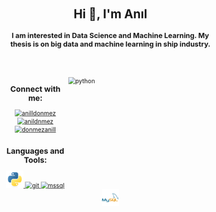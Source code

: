 <h1 align="center">Hi 👋, I'm Anıl</h1>
<h3 align="center">I am interested in Data Science and Machine Learning. My thesis is on big data and machine learning in ship industry.</h3>

<br>

<br>
<br>
<img align="right" width="350" height="250" src="https://miro.medium.com/max/735/1*iAHA8dyhfC2AsROvNHM6MA.png" alt="python" />
<br>


<section align="center">
<font size="4" ><strong>Connect with me:</strong></font>
<p >
<a href="https://linkedin.com/in/anilldonmez" target="blank"><img align="center" src="https://raw.githubusercontent.com/rahuldkjain/github-profile-readme-generator/master/src/images/icons/Social/linked-in-alt.svg" alt="anilldonmez" height="30" width="40" /></a>
<a href="https://kaggle.com/anildnmez" target="blank"><img align="center" src="https://raw.githubusercontent.com/rahuldkjain/github-profile-readme-generator/master/src/images/icons/Social/kaggle.svg" alt="anildnmez" height="30" width="40" /></a>
<a href="https://www.hackerrank.com/donmezanill" target="blank"><img align="center" src="https://raw.githubusercontent.com/rahuldkjain/github-profile-readme-generator/master/src/images/icons/Social/hackerrank.svg" alt="donmezanill" height="30" width="40" /></a>
</p>
<br>
<font size="4" ><strong>  Languages and Tools:</strong></font>
<p >
<a href="https://www.python.org" target="_blank" rel="noreferrer"> <img src="https://raw.githubusercontent.com/devicons/devicon/master/icons/python/python-original.svg" alt="python" width="40" height="40"/> </a> 
<a href="https://git-scm.com/" target="_blank" rel="noreferrer"> <img src="https://www.vectorlogo.zone/logos/git-scm/git-scm-icon.svg" alt="git" width="40" height="40"/> </a>
<a href="https://www.microsoft.com/en-us/sql-server" target="_blank" rel="noreferrer"> <img src="https://www.svgrepo.com/show/303229/microsoft-sql-server-logo.svg" alt="mssql" width="40" height="40"/> </a>
<a href="https://www.mysql.com/" target="_blank" rel="noreferrer"> <img src="https://raw.githubusercontent.com/devicons/devicon/master/icons/mysql/mysql-original-wordmark.svg" alt="mysql" width="40" height="40"/> </a>  
</p>
 </section>
